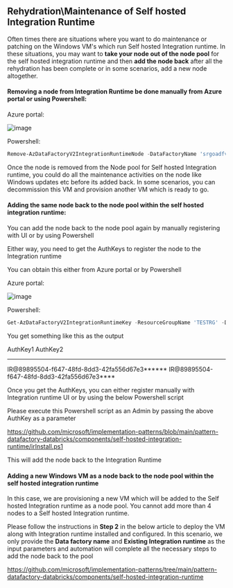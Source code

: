 ## Rehydration\Maintenance of Self hosted Integration Runtime

Often times there are situations where you want to do maintenance or patching on the Windows VM's which run Self hosted Integration runtime. In these situations, you may want to **take your node out of the node pool** for the self hosted integration runtime and then **add the node back** after all the rehydration has been complete or in some scenarios, add a new node altogether.

#### **Removing a node from Integration Runtime be done manually from Azure portal or using Powershell:**

Azure portal:

![image](https://user-images.githubusercontent.com/22504173/90650963-8066ea00-e20a-11ea-82a6-82faee1a183a.png)

Powershell:

```powershell
Remove-AzDataFactoryV2IntegrationRuntimeNode -DataFactoryName 'srgoadfv2devopsint' -IntegrationRuntimeName 'ofhwzklincclu' -NodeName 'Node_3' -ResourceGroupName 'TESTRG'
```

Once the node is removed from the Node pool for Self hosted Integration runtime, you could do all the maintenance activities on the node like Windows updates etc before its added back. In some scenarios, you can decommission this VM and provision another VM which is ready to go.

#### **Adding the same node back to the node pool within the self hosted integration runtime**:

You can add the node back to the node pool again by manually registering with UI or by using Powershell

Either way, you need to get the AuthKeys to register the node to the Integration runtime

You can obtain this either from Azure portal or by Powershell

Azure portal:

![image](https://user-images.githubusercontent.com/22504173/90652668-4f87b480-e20c-11ea-8739-daca29509bbd.png)

Powershell:

```powershell
Get-AzDataFactoryV2IntegrationRuntimeKey -ResourceGroupName 'TESTRG' -DataFactoryName 'srgoadfv2devopsint' -Name 'ofhwzklincclu'
```

You get something like this as the output

AuthKey1                         AuthKey2

--------                         --------

IR@89895504-f647-48fd-8dd3-42fa556d67e3******      IR@89895504-f647-48fd-8dd3-42fa556d67e3****

Once you get the AuthKeys, you can either register manually with Integration runtime UI or by using the below Powershell script

Please execute this Powershell script as an Admin by passing the above AuthKey as a parameter

https://github.com/microsoft/implementation-patterns/blob/main/pattern-datafactory-databricks/components/self-hosted-integration-runtime/irInstall.ps1

This will add the node back to the Integration Runtime

#### Adding a new Windows VM as a node back to the node pool within the self hosted integration runtime

In this case, we are provisioning a new VM which will be added to the Self hosted Integration runtime as a node pool. You cannot add more than 4 nodes to a Self hosted Integration runtime.

Please follow the instructions in **Step 2** in the below  article to deploy the VM along with Integration runtime installed and configured. In this scenario, we only provide the **Data factory name** and **Existing Integration runtime** as the input parameters and automation will complete all the necessary steps to add the node back to the pool

https://github.com/microsoft/implementation-patterns/tree/main/pattern-datafactory-databricks/components/self-hosted-integration-runtime

